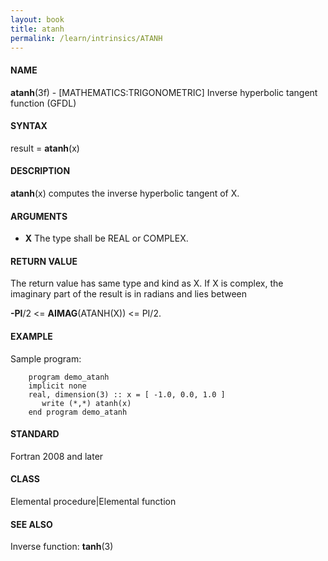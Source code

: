 ```yaml
---
layout: book
title: atanh
permalink: /learn/intrinsics/ATANH
---
```

#### NAME

__atanh__(3f) - \[MATHEMATICS:TRIGONOMETRIC\] Inverse hyperbolic tangent function
(GFDL)

#### SYNTAX

result = __atanh__(x)

#### DESCRIPTION

__atanh__(x) computes the inverse hyperbolic tangent of X.

#### ARGUMENTS

  - __X__
    The type shall be REAL or COMPLEX.

#### RETURN VALUE

The return value has same type and kind as X. If X is complex, the
imaginary part of the result is in radians and lies between

__-PI__/2 \<= __AIMAG__(ATANH(X)) \<= PI/2.

#### EXAMPLE

Sample program:

```
    program demo_atanh
    implicit none
    real, dimension(3) :: x = [ -1.0, 0.0, 1.0 ]
       write (*,*) atanh(x)
    end program demo_atanh
```

#### STANDARD

Fortran 2008 and later

#### CLASS

Elemental procedure\|Elemental function

#### SEE ALSO

Inverse function: __tanh__(3)
